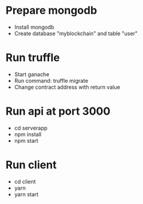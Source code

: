 # Prepare mongodb
- Install mongodb
- Create database "myblockchain" and table "user"
# Run truffle
- Start ganache
- Run command: truffle migrate
- Change contract address with return value
# Run api at port 3000
- cd serverapp
- npm install
- npm start
# Run client
- cd client
- yarn
- yarn start
